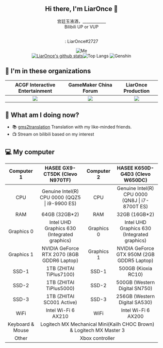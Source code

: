 <h2 align="center">Hi there, I'm LiarOnce 👋</h2>
<p align="center">
  宫廷玉液酒，____________<br>
  Bilibili UP or VUP
</p>
<p align="center">
  <a href="https://space.bilibili.com/8079156"><img src="https://img.shields.io/badge/-bilibili-66ccff" alt=""></a>&nbsp
  <a href="https://live.bilibili.com/254793"><img src="https://img.shields.io/badge/-bilibili%20Stream-66ccff" alt=""></a>&nbsp
  <a href="https://twitter.com/LiarOnce_P"><img src="https://img.shields.io/badge/-Twitter-blue" alt=""></a><br>
  <img src="https://img.shields.io/badge/-Discord-blueviolet" alt="">: LiarOnce#2727
</p>
<p align="center">
  <img src="https://raw.githubusercontent.com/LiarOnce/liaronce/main/me.gif" alt="Me"><br>
  <a href="https://github.com/LiarOnce/liaronce"><img src="https://github-readme-stats.vercel.app/api?username=LiarOnce&amp;theme=nord" alt="LiarOnce's github stats"></a><img src="https://github-readme-stats.vercel.app/api/top-langs/?username=liaronce&amp;layout=compact" alt="Top Langs">
  <img src="https://genshin-card.himiku.com/107/10691382.png" alt="Genshin">
</p>

## 👯 I'm in these organizations

  <table align="center">
    <thead>
      <tr>
        <th style='text-align:center;' >ACGF Interactive Entertainment</th>
        <th style='text-align:center;' >GameMaker China Forum</th>
        <th style='text-align:center;' >LiarOnce Production</th>
      </tr>
    </thead>
    <tbody>
      <tr>
        <td style='text-align:center;' >
          <a href='https://github.com/ACGFIE'>
            <img src="https://avatars.githubusercontent.com/u/26761932?s=200&amp;v=4" referrerpolicy="no-referrer">
          </a>
        </td>
        <td style='text-align:center;' >
          <a href='https://github.com/GamemakerChina'>
            <img src="https://avatars.githubusercontent.com/u/38027452?s=200&amp;v=4" referrerpolicy="no-referrer">
          </a>
        </td>
        <td style='text-align:center;' >
          <a href='https://github.com/LiarOnceP'>
            <img src="https://avatars.githubusercontent.com/u/37476262?s=200&amp;v=4" referrerpolicy="no-referrer">
          </a>
        </td>
      </tr>
    </tbody>
  </table>
  
## 🤔 What am I doing now?

 - 📚 [gms2translation](https://github.com/GamemakerChina/gms2translation) Translation with my like-minded friends.
 - 📺 Stream on bilibili based on my interest

## 💻 My computer

<table align="center">
            <thead>
                <tr>
                    <th style='text-align:center;'>Computer 1</th>
                    <th style='text-align:center;'>HASEE GX9-CT5DK (Clevo N970TF)</th>
                    <th style='text-align:center;'>Computer 2</th>
                    <th style='text-align:center;'>HASEE K650D-G4D3 (Clevo W650DC)</th>
                </tr>
            </thead>
            <tbody>
                <tr>
                    <td style='text-align:center;'>CPU</td>
                    <td style='text-align:center;'>Genuine Intel(R) CPU 0000 (QQZ5 | i9-9900 ES)</td>
                    <td style='text-align:center;'>CPU</td>
                    <td style='text-align:center;'>Genuine Intel(R) CPU 0000 (QN8J | i7-8700T ES)</td>
                </tr>
                <tr>
                    <td style='text-align:center;'>RAM</td>
                    <td style='text-align:center;'>64GB (32GB*2)</td>
                    <td style='text-align:center;'>RAM</td>
                    <td style='text-align:center;'>32GB (16GB*2)</td>
                </tr>
                <tr>
                    <td style='text-align:center;'>Graphics 0</td>
                    <td style='text-align:center;'>Intel UHD Graphics 630 (Integrated graphics)</td>
                    <td style='text-align:center;'>Graphics 0</td>
                    <td style='text-align:center;'>Intel UHD Graphics 630 (Integrated graphics)</td>
                </tr>
                <tr>
                    <td style='text-align:center;'>Graphics 1</td>
                    <td style='text-align:center;'>NVIDIA GeForce RTX 2070 (8GB GDDR6 Laptop)</td>
                    <td style='text-align:center;'>Graphics 1</td>
                    <td style='text-align:center;'>NVIDIA GeForce GTX 950M (2GB GDDR5 Laptop)</td>
                </tr>
                <tr>
                    <td style='text-align:center;'>SSD-1</td>
                    <td style='text-align:center;'>1TB (ZHITAI TiPlus7100)</td>
                    <td style='text-align:center;'>SSD-1</td>
                    <td style='text-align:center;'>500GB (Kioxia RC10)</td>
                </tr>
                <tr>
                    <td style='text-align:center;'>SSD-2</td>
                    <td style='text-align:center;'>1TB (ZHITAI TiPlus5000)</td>
                    <td style='text-align:center;'>SSD-2</td>
                    <td style='text-align:center;'>500GB (Western Digital SN750)</td>
                </tr>
                <tr>
                    <td style='text-align:center;'>SSD-3</td>
                    <td style='text-align:center;'>1TB (ZHITAI SC001 Active)</td>
                    <td style='text-align:center;'>SSD-3</td>
                    <td style='text-align:center;'>256GB (Western Digital SA530)</td>
                </tr>
                <tr>
                    <td style='text-align:center;'>WiFi</td>
                    <td style='text-align:center;'>Intel Wi-Fi 6 AX210</td>
                    <td style='text-align:center;'>WiFi</td>
                    <td style='text-align:center;'>Intel Wi-Fi 6 AX200</td>
                </tr>
                <tr>
                    <td style='text-align:center;'>Keyboard & Mouse</td>
                    <td style='text-align:center;' colspan="3">Logitech MX Mechanical Mini(Kailh CHOC Brown) & Logitech MX Master 3</td>
                </tr>
                <tr>
                    <td style='text-align:center;'>Other</td>
                    <td style='text-align:center;' colspan="3">Xbox controller</td>
                </tr>
            </tbody>
        </table>


<!--
**LiarOnce/liaronce** is a ✨ _special_ ✨ repository because its `README.md` (this file) appears on your GitHub profile.

Here are some ideas to get you started:

- 🔭 I’m currently working on ...
- 🌱 I’m currently learning ...
- 👯 I’m looking to collaborate on ...
- 🤔 I’m looking for help with ...
- 💬 Ask me about ...
- 📫 How to reach me: ...
- 😄 Pronouns: ...
- ⚡ Fun fact: ...
-->



